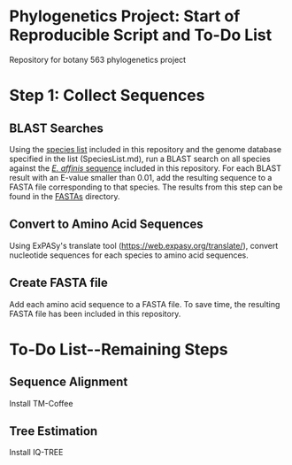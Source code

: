 # Phylogenetics Project: Start of Reproducible Script and To-Do List
Repository for botany 563 phylogenetics project

# Step 1: Collect Sequences

## BLAST Searches

Using the [species list](https://github.com/jfredetteroman/phylo_project/blob/main/SpeciesList.md) included in this repository and the genome database specified in the list (SpeciesList.md), run a BLAST search on all species against the [*E. affinis* sequence](https://github.com/jfredetteroman/phylo_project/blob/main/FASTAs/Eurytemora_affinis_BLAST_reference.fa) included in this repository. For each BLAST result with an E-value smaller than 0.01, add the resulting sequence to a FASTA file corresponding to that species. The results from this step can be found in the [FASTAs](https://github.com/jfredetteroman/phylo_project/tree/main/FASTAs) directory.

## Convert to Amino Acid Sequences

Using ExPASy's translate tool (https://web.expasy.org/translate/), convert nucleotide sequences for each species to amino acid sequences.

## Create FASTA file

Add each amino acid sequence to a FASTA file. To save time, the resulting FASTA file has been included in this repository.

# To-Do List--Remaining Steps

## Sequence Alignment

Install TM-Coffee

## Tree Estimation

Install IQ-TREE
